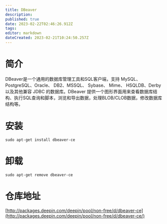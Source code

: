```yaml
---
title: DBeaver
description: 
published: true
date: 2023-02-22T02:46:26.912Z
tags: 
editor: markdown
dateCreated: 2023-02-21T10:24:50.257Z
---
```


# 简介

DBeaver是一个通用的数据库管理工具和SQL客户端，支持 MySQL、PostgreSQL、Oracle、 DB2、MSSQL、 Sybase、 Mime、 HSQLDB、Derby以及其他兼容 JDBC 的数据库。DBeaver 提供一个图形界面用来查看数据库结构、执行SQL查询和脚本，浏览和导出数据，处理BLOB/CLOB数据，修改数据库结构等。

# 安装

`sudo apt-get install dbeaver-ce`

# 卸载

`sudo apt-get remove dbeaver-ce`

# 仓库地址

[http://packages.deepin.com/deepin/pool/non-free/d/dbeaver-ce](http://packages.deepin.com/deepin/pool/non-free/d/dbeaver-ce/)
